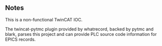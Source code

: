 ## Notes

This is a non-functional TwinCAT IOC.

The twincat-pytmc plugin provided by whatrecord, backed by pytmc and blark,
parses this project and can provide PLC source code information for EPICS
records.
